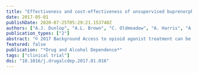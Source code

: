 ```yaml
---
title: "Effectiveness and cost-effectiveness of unsupervised buprenorphine-naloxone for the treatment of heroin dependence in a randomized waitlist controlled trial"
date: 2017-05-01
publishDate: 2020-07-25T05:29:21.153748Z
authors: ["A.J. Dunlop", "A.L. Brown", "C. Oldmeadow", "A. Harris", "A. Gill", "C. Sadler", "K. Ribbons", "J. Attia", "D. Barker", "P. Ghijben", "J. Hinman", "M. Jackson", "J. Bell", "N. Lintzeris"]
publication_types: ["2"]
abstract: "© 2017 Background Access to opioid agonist treatment can be associated with extensive waiting periods with significant health and financial burdens. This study aimed to determine whether patients with heroin dependence dispensed buprenorphine-naloxone weekly have greater reductions in heroin use and related adverse health effects 12-weeks after commencing treatment, compared to waitlist controls and to examine the cost-effectiveness of this strategy. Methods An open-label waitlist RCT was conducted in an opioid treatment clinic in Newcastle, Australia. Fifty patients with DSM-IV-TR heroin dependence (and no other substance dependence) were recruited. The intervention group (n = 25) received take-home self-administered sublingual buprenorphine-naloxone weekly (mean dose, 22.7 ± 5.7 mg) and weekly clinical review. Waitlist controls (n = 25) received no clinical intervention. The primary outcome was heroin use (self-report, urine toxicology verified) at weeks four, eight and 12. The primary cost-effectiveness outcome was incremental cost per additional heroin-free-day. Results Outcome data were available for 80% of all randomized participants. Across the 12-weeks, treatment group heroin use was on average 19.02 days less/month (95% CI −22.98, −15.06, p textless 0.0001). A total 12-week reduction in adjusted costs including crime of $A5,722 (95% CI 3299, 8154) in favor of treatment was observed. Excluding crime, incremental cost per heroin-free-day gained from treatment was $A18.24 (95% CI 4.50, 28.49). Conclusion When compared to remaining on a waitlist, take-home self-administered buprenorphine-naloxone treatment is associated with significant reductions in heroin use for people with DSM-IV-TR heroin dependence. This cost-effective approach may be an efficient strategy to enhance treatment capacity."
featured: false
publication: "*Drug and Alcohol Dependence*"
tags: ["clinical trial"]
doi: "10.1016/j.drugalcdep.2017.01.016"
---
```



